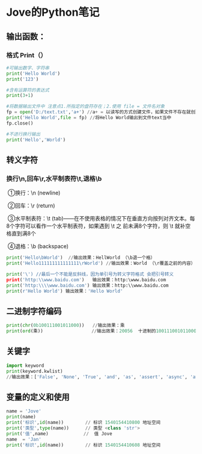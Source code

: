 # Jove的Python笔记

## 	输出函数：

### 		格式 Print（）

```Python
#可输出数字、字符串
print('Hello World')
print('123')

#含有运算符的表达式
print(3+1)

#将数据输出文件中 注意点1.所指定的盘符存在；2.使用 file = 文件名对象
fp = open('D:/text.txt','a+') //a+ = 以读写的方式创建文件，如果文件不存在就创建，存在就在文件内容继续追加
print('Hello World',file = fp) //将Hello World输出到文件text当中
fp.close()

#不进行换行输出
print('Hello','World')


```

## 	转义字符

### 		换行\n,回车\r,水平制表符\t,退格\b

​			①换行：\n (newline)

​			②回车：\r (return)

​			③水平制表符：\t (tab)——在不使用表格的情况下在垂直方向按列对齐文本。每8个字符可以看作一个水平制表符，如果遇到 \t 之				前未满8个字符，则 \t 就补空格直到满8个

​			④退格：\b (backspace)

```python
print('Hello\bWorld')  //输出效果：HellWorld （\b退一个格）
print('Hello111111111111111\rWorld') //输出效果：World （\r覆盖之前的内容）

print('\') //最后一个不能是反斜线，因为单引号为转义字符格式 会把引号转义
print('http:\\www.baidu.com')	输出效果：http:\www.baidu.com
print('http:\\\\www.baidu.com')	输出效果：http:\\www.baidu.com
print(r'Hello World') 输出效果：'Hello World'
```

## 二进制字符编码

```Python
print(chr(0b100111001011000))   //输出效果：乘
print(ord(乘))				   //输出效果：20056  十进制的100111001011000
```

## 关键字

```python
import keyword
print(keyword.kwlist)
//输出效果：['False', 'None', 'True', 'and', 'as', 'assert', 'async', 'await', 'break', 'class', 'continue', 'def', 'del', 'elif', 'else', 'except', 'finally', 'for', 'from', 'global', 'if', 'import', 'in', 'is', 'lambda', 'nonlocal', 'not', 'or', 'pass', 'raise', 'return', 'try', 'while', 'with', 'yield']
```

## 变量的定义和使用

```python
name = 'Jove'
print(name)
print('标识',id(name)) 		// 标识 1540154410800 地址空间
print('类型',type(name))		// 类型 <class 'str'>
print('值',name)				//	值 Jove
name  = 'Jan'				
print('标识',id(name))		// 标识 1540154410608 地址空间
```

